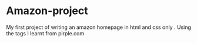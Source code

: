 # Amazon-project
My first project of writing an amazon homepage in html and css only . Using the tags I learnt from pirple.com
